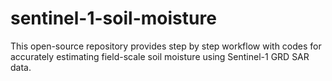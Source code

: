 # sentinel-1-soil-moisture
This open-source repository provides step by step workflow with codes for accurately estimating field-scale soil moisture using Sentinel-1 GRD SAR data.
